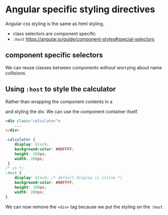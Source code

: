 # Angular specific styling directives
Angular css styling is the same as html styling.
* class selectors are component specific
* `:host`
https://angular.io/guide/component-styles#special-selectors

## component specific selectors
We can reuse classes between components without worrying about name collisions.

## Using `:host` to style the calculator
Rather than wrapping the component contents in a <div> and styling the div. We can use the component container itself.

```html
<div class="calculator">
    ...
</div>
```

```css
.calculator {
    display: block;
    background-color: #00FFFF;
    height: 200px;
    width: 200px;
 }
/* vs */
:host {
    display: block; /* default display is inline */
    background-color: #00FFFF;
    height: 200px;
    width: 200px;
}
```
We can now remove the `<div>` tag because we put the styling on the `:host`